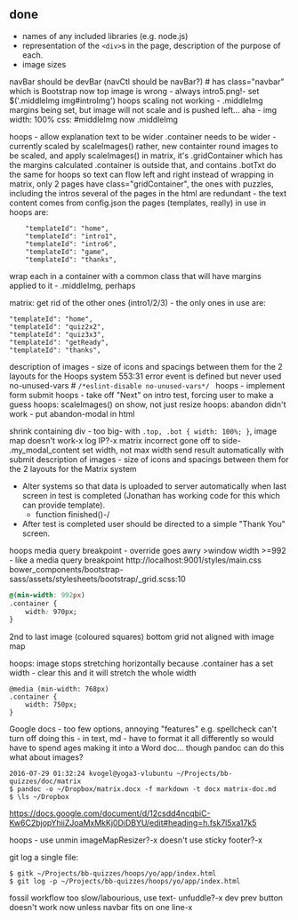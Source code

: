 ## done

* names of any included libraries (e.g. node.js)
* representation of the `<div>`s in the page, description of the purpose of each.
* image sizes

navBar should be devBar (navCtl should be navBar?) # has class="navbar" which is Bootstrap
now top image is wrong - always intro5.png!- set $('.middleImg img#introImg')
hoops scaling not working - .middleImg margins being set, but image will not scale and is pushed left...
aha - img width: 100% css: #middleImg now .middleImg

hoops - allow explanation text to be wider
  .container needs to be wider - currently scaled by scaleImages()
rather, new containter round images to be scaled, and apply scaleImages()
in matrix, it's .gridContainer which has the margins calculated
.container is outside that, and contains .botTxt
do the same for hoops so text can flow left and right instead of wrapping
in matrix, only 2 pages have class="gridContainer", the ones with puzzles, including the intros
several of the pages in the html are redundant - the text content comes from config.json
the pages (templates, really) in use in hoops are:

        "templateId": "home",
        "templateId": "intro1",
        "templateId": "intro6",
        "templateId": "game",
        "templateId": "thanks",

wrap each in a container with a common class that will have margins applied to it - .middleImg, perhaps

matrix: get rid of the other ones (intro1/2/3) - the only ones in use are:

    "templateId": "home",
    "templateId": "quiz2x2",
    "templateId": "quiz3x3",
    "templateId": "getReady",
    "templateId": "thanks",

description of images - size of icons and spacings between them for the 2 layouts for the Hoops system
553:31  error  event is defined but never used  no-unused-vars # `/*eslint-disable no-unused-vars*/ `
hoops - implement form submit
hoops - take off "Next" on intro test, forcing user to make a guess
hoops: scaleImages() on show, not just resize
hoops: abandon didn't work - put abandon-modal in html

shrink containing div - too big-
with `.top, .bot { width: 100%; }`, image map doesn't work-x
log IP?-x
matrix incorrect gone off to side- .my_modal_content set width, not max width
send result automatically with submit
description of images - size of icons and spacings between them for the 2 layouts for the Matrix system

* Alter systems so that data is uploaded to server automatically when last screen in test is completed (Jonathan has working code for this which can provide template).  
    - function finished()-/
* After test is completed user should be directed to a simple "Thank You" screen.


hoops media query breakpoint - override
goes awry >window width >=992 - like a media query breakpoint
http://localhost:9001/styles/main.css
bower_components/bootstrap-sass/assets/stylesheets/bootstrap/_grid.scss:10
```css
@(min-width: 992px)
.container {
    width: 970px;
}
```

2nd to last image (coloured squares) bottom grid not aligned with image map

hoops: image stops stretching horizontally because .container has a set width - clear this and it will stretch the whole width

    @media (min-width: 768px)
    .container {
        width: 750px;
    }

Google docs - too few options, annoying "features" e.g. spellcheck can't turn off
doing this - in text, md - have to format it all differently so would have to spend ages making it into a Word doc...
though pandoc can do this
what about images?

    2016-07-29 01:32:24 kvogel@yoga3-vlubuntu ~/Projects/bb-quizzes/doc/matrix
    $ pandoc -o ~/Dropbox/matrix.docx -f markdown -t docx matrix-doc.md
    $ \ls ~/Dropbox

https://docs.google.com/document/d/12csdd4ncqbiC-Kw6C2bjopYhiiZJoaMxMkKj0DiDBYU/edit#heading=h.fsk7l5xa17k5











hoops - use unmin imageMapResizer?-x doesn't use 
sticky footer?-x

git log a single file:

    $ gitk ~/Projects/bb-quizzes/hoops/yo/app/index.html
    $ git log -p ~/Projects/bb-quizzes/hoops/yo/app/index.html

fossil workflow too slow/labourious, use text-
unfuddle?-x
dev prev button doesn't work now unless navbar fits on one line-x